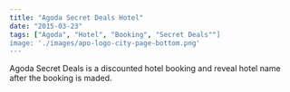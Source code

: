 ```yaml
---
title: "Agoda Secret Deals Hotel"
date: "2015-03-23"
tags: ["Agoda", "Hotel", "Booking", "Secret Deals""]
image: './images/apo-logo-city-page-bottom.png'
---
```


Agoda Secret Deals is a discounted hotel booking and reveal hotel name after the booking is maded.


<!--- reference links --->
